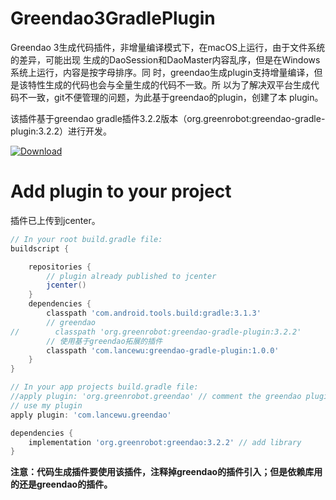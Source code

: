 # Greendao3GradlePlugin
Greendao 3生成代码插件，非增量编译模式下，在macOS上运行，由于文件系统的差异，可能出现
生成的DaoSession和DaoMaster内容乱序，但是在Windows系统上运行，内容是按字母排序。同
时，greendao生成plugin支持增量编译，但是该特性生成的代码也会与全量生成的代码不一致。所
以为了解决双平台生成代码不一致，git不便管理的问题，为此基于greendao的plugin，创建了本
plugin。

该插件基于greendao gradle插件3.2.2版本（org.greenrobot:greendao-gradle-plugin:3.2.2）进行开发。

[![Download](https://api.bintray.com/packages/wrs/maven/greendao-gradle-plugin/images/download.svg) ](https://bintray.com/wrs/maven/greendao-gradle-plugin/_latestVersion)

# Add plugin to your project
插件已上传到jcenter。

```groovy
// In your root build.gradle file:
buildscript {

    repositories {
        // plugin already published to jcenter
        jcenter()
    }
    dependencies {
        classpath 'com.android.tools.build:gradle:3.1.3'
        // greendao
//        classpath 'org.greenrobot:greendao-gradle-plugin:3.2.2'
        // 使用基于greendao拓展的插件
        classpath 'com.lancewu:greendao-gradle-plugin:1.0.0'
    }
}

// In your app projects build.gradle file:
//apply plugin: 'org.greenrobot.greendao' // comment the greendao plugin
// use my plugin
apply plugin: 'com.lancewu.greendao'

dependencies {
    implementation 'org.greenrobot:greendao:3.2.2' // add library
}
```

**注意：代码生成插件要使用该插件，注释掉greendao的插件引入；但是依赖库用的还是greendao的插件。**

